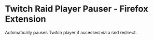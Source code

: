 # Twitch Raid Player Pauser - Firefox Extension
Automatically pauses Twitch player if accessed via a raid redirect.

